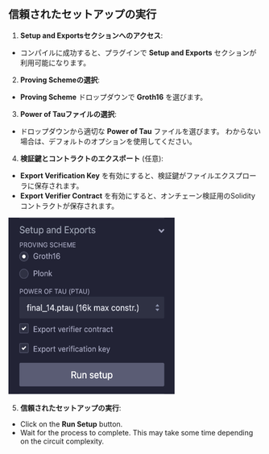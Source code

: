 ## 信頼されたセットアップの実行

1. **Setup and Exportsセクションへのアクセス**:

- コンパイルに成功すると、プラグインで **Setup and Exports** セクションが利用可能になります。

2. **Proving Schemeの選択**:

- **Proving Scheme** ドロップダウンで **Groth16** を選びます。

3. **Power of Tauファイルの選択**:

- ドロップダウンから適切な **Power of Tau** ファイルを選びます。 わからない場合は、デフォルトのオプションを使用してください。

4. **検証鍵とコントラクトのエクスポート** (任意):

- **Export Verification Key** を有効にすると、検証鍵がファイルエクスプローラに保存されます。
- **Export Verifier Contract** を有効にすると、オンチェーン検証用のSolidityコントラクトが保存されます。

<img src="https://raw.githubusercontent.com/ethereum/remix-workshops/master/CircomHashChecker/step-5/images/trusted_setup.png" alt="trusted-setup" width=330 height=350>

5. **信頼されたセットアップの実行**:

- Click on the **Run Setup** button.
- Wait for the process to complete. This may take some time depending on the circuit complexity.

